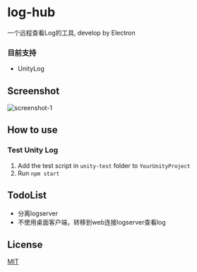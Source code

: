 # log-hub
一个远程查看Log的工具, develop by Electron

### 目前支持
* UnityLog

## Screenshot
![screenshot-1](https://github.com/aaBaO/loghub/screenshots/screenshot-1.png)

## How to use

### Test Unity Log
1. Add the test script in `unity-test` folder to `YourUnityProject`
2. Run `npm start` 

## TodoList
* 分离logserver
* 不使用桌面客户端，转移到web连接logserver查看log

## License

[MIT](LICENSE)
